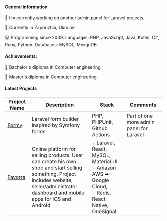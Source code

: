 <!-- ### Hi there 👋 -->
#### General information

🔭 I’m currently working on another admin panel for Laravel projects.

📍 Currently in Zaporizhia, Ukraine

💻 Programming since 2009. Languages: PHP, JavaScript, Java, Kotlin, C#, Ruby, Python. Databases: MySQL, MongoDB

#### Achievements:

📄 Bachelor's diploma in Computer engineering

📄 Master's diploma in Computer engineering

#### Latest Projects

| Project Name|Description|Stack|Comments|
|----------|-----------|------|-----|
|[Formy](https://github.com/AlexeyRudkovskiy/Formy)|Laravel form builder inspired by Symfony forms|PHP, PHPUnit, Github Actions|Part of one more admin panel for Laravel|
|[Favorra](https://gitlab.com/AlexeyRudkovskiy/favorra-website)|Online platform for selling products. User can create his own<br>shop and start selling something. Project includes website,<br>seller/administrator dashboard and mobile apps for iOS and Android|- Laravel, React, MySQL, Material UI <br> - Amazon AWS ➡ Google Cloud, <br> - Redis, React Native, OneSignal|

<!-- 
- 😄 Pronouns: ...
- ⚡ Fun fact: ...
--> 

